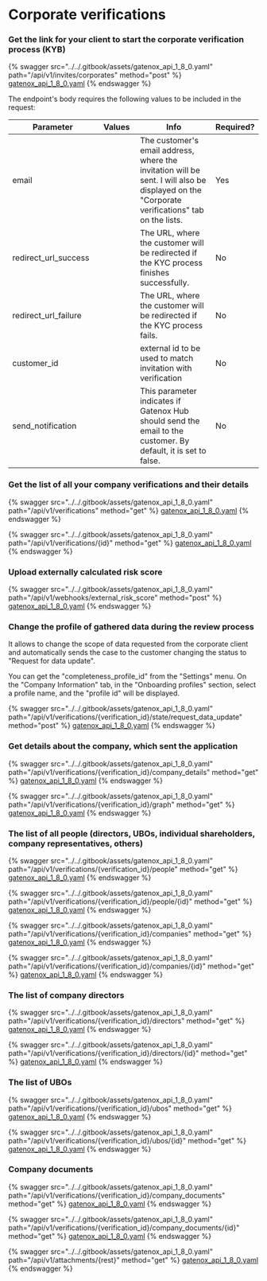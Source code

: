 # Corporate verifications

### Get the link for your client to start the corporate verification process (KYB)

{% swagger src="../../.gitbook/assets/gatenox_api_1_8_0.yaml" path="/api/v1/invites/corporates" method="post" %}
[gatenox_api_1_8_0.yaml](../../.gitbook/assets/gatenox_api_1_8_0.yaml)
{% endswagger %}

The endpoint's body requires the following values to be included in the request:

<table><thead><tr><th width="203">Parameter</th><th width="109">Values</th><th width="316">Info</th><th>Required?</th></tr></thead><tbody><tr><td>email</td><td></td><td>The customer's email address, where the invitation will be sent. I will also be displayed on the "Corporate verifications" tab on the lists.</td><td>Yes</td></tr><tr><td>redirect_url_success</td><td></td><td>The URL, where the customer will be redirected if the KYC process finishes successfully.</td><td>No</td></tr><tr><td>redirect_url_failure</td><td></td><td>The URL, where the customer will be redirected if the KYC process fails.</td><td>No</td></tr><tr><td>customer_id</td><td></td><td>external id to be used to match invitation with verification</td><td>No</td></tr><tr><td>send_notification</td><td></td><td>This parameter indicates if Gatenox Hub should send the email to the customer. By default, it is set to false.</td><td>No</td></tr></tbody></table>

### Get the list of all your company verifications and their details

{% swagger src="../../.gitbook/assets/gatenox_api_1_8_0.yaml" path="/api/v1/verifications" method="get" %}
[gatenox_api_1_8_0.yaml](../../.gitbook/assets/gatenox_api_1_8_0.yaml)
{% endswagger %}

{% swagger src="../../.gitbook/assets/gatenox_api_1_8_0.yaml" path="/api/v1/verifications/{id}" method="get" %}
[gatenox_api_1_8_0.yaml](../../.gitbook/assets/gatenox_api_1_8_0.yaml)
{% endswagger %}

### Upload externally calculated risk score

{% swagger src="../../.gitbook/assets/gatenox_api_1_8_0.yaml" path="/api/v1/webhooks/external_risk_score" method="post" %}
[gatenox_api_1_8_0.yaml](../../.gitbook/assets/gatenox_api_1_8_0.yaml)
{% endswagger %}

### Change the profile of gathered data during the review process

It allows to change the scope of data requested from the corporate client and automatically sends the case to the customer changing the status to "Request for data update".

You can get the "completeness\_profile\_id" from the "Settings" menu. On the "Company Information" tab, in the "Onboarding profiles" section, select a profile name, and the "profile id" will be displayed.

{% swagger src="../../.gitbook/assets/gatenox_api_1_8_0.yaml" path="/api/v1/verifications/{verification_id}/state/request_data_update" method="post" %}
[gatenox_api_1_8_0.yaml](../../.gitbook/assets/gatenox_api_1_8_0.yaml)
{% endswagger %}

### Get details about the company, which sent the application

{% swagger src="../../.gitbook/assets/gatenox_api_1_8_0.yaml" path="/api/v1/verifications/{verification_id}/company_details" method="get" %}
[gatenox_api_1_8_0.yaml](../../.gitbook/assets/gatenox_api_1_8_0.yaml)
{% endswagger %}

{% swagger src="../../.gitbook/assets/gatenox_api_1_8_0.yaml" path="/api/v1/verifications/{verification_id}/graph" method="get" %}
[gatenox_api_1_8_0.yaml](../../.gitbook/assets/gatenox_api_1_8_0.yaml)
{% endswagger %}

### The list of all people (directors, UBOs, individual shareholders, company representatives, others)

{% swagger src="../../.gitbook/assets/gatenox_api_1_8_0.yaml" path="/api/v1/verifications/{verification_id}/people" method="get" %}
[gatenox_api_1_8_0.yaml](../../.gitbook/assets/gatenox_api_1_8_0.yaml)
{% endswagger %}

{% swagger src="../../.gitbook/assets/gatenox_api_1_8_0.yaml" path="/api/v1/verifications/{verification_id}/people/{id}" method="get" %}
[gatenox_api_1_8_0.yaml](../../.gitbook/assets/gatenox_api_1_8_0.yaml)
{% endswagger %}

{% swagger src="../../.gitbook/assets/gatenox_api_1_8_0.yaml" path="/api/v1/verifications/{verification_id}/companies" method="get" %}
[gatenox_api_1_8_0.yaml](../../.gitbook/assets/gatenox_api_1_8_0.yaml)
{% endswagger %}

{% swagger src="../../.gitbook/assets/gatenox_api_1_8_0.yaml" path="/api/v1/verifications/{verification_id}/companies/{id}" method="get" %}
[gatenox_api_1_8_0.yaml](../../.gitbook/assets/gatenox_api_1_8_0.yaml)
{% endswagger %}

### The list of company directors

{% swagger src="../../.gitbook/assets/gatenox_api_1_8_0.yaml" path="/api/v1/verifications/{verification_id}/directors" method="get" %}
[gatenox_api_1_8_0.yaml](../../.gitbook/assets/gatenox_api_1_8_0.yaml)
{% endswagger %}

{% swagger src="../../.gitbook/assets/gatenox_api_1_8_0.yaml" path="/api/v1/verifications/{verification_id}/directors/{id}" method="get" %}
[gatenox_api_1_8_0.yaml](../../.gitbook/assets/gatenox_api_1_8_0.yaml)
{% endswagger %}

### The list of UBOs

{% swagger src="../../.gitbook/assets/gatenox_api_1_8_0.yaml" path="/api/v1/verifications/{verification_id}/ubos" method="get" %}
[gatenox_api_1_8_0.yaml](../../.gitbook/assets/gatenox_api_1_8_0.yaml)
{% endswagger %}

{% swagger src="../../.gitbook/assets/gatenox_api_1_8_0.yaml" path="/api/v1/verifications/{verification_id}/ubos/{id}" method="get" %}
[gatenox_api_1_8_0.yaml](../../.gitbook/assets/gatenox_api_1_8_0.yaml)
{% endswagger %}

### Company documents

{% swagger src="../../.gitbook/assets/gatenox_api_1_8_0.yaml" path="/api/v1/verifications/{verification_id}/company_documents" method="get" %}
[gatenox_api_1_8_0.yaml](../../.gitbook/assets/gatenox_api_1_8_0.yaml)
{% endswagger %}

{% swagger src="../../.gitbook/assets/gatenox_api_1_8_0.yaml" path="/api/v1/verifications/{verification_id}/company_documents/{id}" method="get" %}
[gatenox_api_1_8_0.yaml](../../.gitbook/assets/gatenox_api_1_8_0.yaml)
{% endswagger %}

{% swagger src="../../.gitbook/assets/gatenox_api_1_8_0.yaml" path="/api/v1/attachments/{rest}" method="get" %}
[gatenox_api_1_8_0.yaml](../../.gitbook/assets/gatenox_api_1_8_0.yaml)
{% endswagger %}
